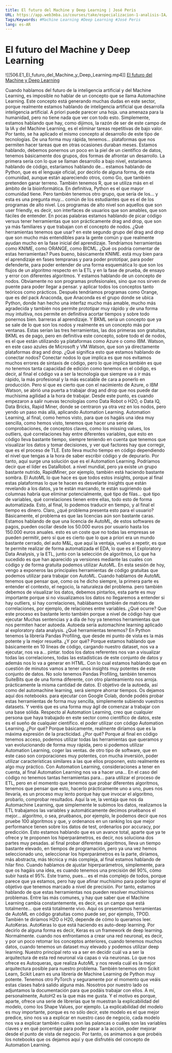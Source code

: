 ```yaml
---
title: El futuro del Machine y Deep Learning | José Peris
URL: https://app.web3mba.io/courses/take/especializacion-1-analisis-IA/lessons/41866177-u7-el-futuro-del-machine-y-deep-learning-jose-peris
Tags/Keywords: #Machine Learning #Deep Learning #José Peris
lang: es-AR
---
```

# El futuro del Machine y Deep Learning
![[506.E1_El_futuro_del_Machine_y_Deep_Learning.mp4]]
[El futuro del Machine y Deep Learning](https://app.web3mba.io/courses/take/especializacion-1-analisis-IA/lessons/41866177-u7-el-futuro-del-machine-y-deep-learning-jose-peris)

Cuando hablamos del futuro de la inteligencia artificial y del Machine Learning, es imposible no hablar de un concepto que se llama Automachine Learning. Este concepto está generando muchas dudas en este sector, porque realmente estamos hablando de inteligencia artificial que desarrolla inteligencia artificial. A priori puede parecer una hoja. una amenaza para la humanidad, pero no tiene nada que ver con todo esto. Simplemente, estamos hablando que hay, como dijimos, la razón de ser de este campo de la IA y del Machine Learning, es el eliminar tareas repetitivas de bajo valor. Por tanto, se ha aplicado el mismo concepto al desarrollo de este tipo de tecnologías. De una forma muy rápida, tenemos... plataformas que nos permiten hacer tareas que en otras ocasiones duraban meses. Estamos hablando, debemos ponernos un poco en la piel de un científico de datos, tenemos básicamente dos grupos, dos formas de afrontar un desarrollo. La primera sería con lo que se llaman desarrollo a bajo nivel, estaríamos hablando de código, estaríamos hablando de... estamos hablando de Python, que es el lenguaje oficial, por decirlo de alguna forma, de esta comunidad, aunque están apareciendo otros, como Go, que también pretenden ganar terreno. También tenemos R, que se utiliza más en el ámbito de la bioinformática. En definitiva, Python es el que mayor comunidad tiene. Pero también tenemos otro grupo, que sería de los... y esta es una pregunta muy... común de los estudiantes que es el de los programas de alto nivel. Los programas de alto nivel son aquellos que son user friendly, es decir, son interfaces de usuarios que son amables, que son fáciles de entender. En pocas palabras estamos hablando de picar código versus tener herramientas que son prácticamente drag and drop, que son ya más familiares y que trabajan con el concepto de nodos. ¿Qué herramientas tenemos que usar? en este segundo grupo del drag and drop que son mucho más entendibles para la gente común y que realmente ayudan mucho en la fase inicial del aprendizaje. Tendríamos herramientas como KNIME, como ORANGE, como BICML. ¿Qué os podría comentar de estas herramientas? Pues bueno, básicamente KNIME. está muy bien para el aprendizaje en fases tempranas y para poder prototipar, para poder defenderte, para poder entender de una forma esquemática lo que son los flujos de un algoritmo respecto en la ETL y en la fase de prueba, de ensayo y error con diferentes algoritmos. Y estamos hablando de un concepto de nodos. Obviamente no son programas profesionales, sino que nos sirven de puente para poder llegar a pensar. y aplicar todos los conceptos tanto teóricos como prácticos. Después tendríamos programas como Orange, que es del pack Anaconda, que Anaconda es el grupo donde se ubica Python, donde han hecho una interfaz mucho más amable, mucho más agradecida y también nos permite prototipar muy rápido y de una forma muy intuitiva, nos permite en definitiva acortar tiempos y sobre todo ponernos bien. barreras al aprendizaje. Y BKML sería un concepto que ya se sale de lo que son los nodos y realmente es un concepto más por ventanas. Estas serían las tres herramientas, las dos primeras son gratuitas, BKML es de pago, pero en definitiva este concepto, sobre todo el de nodos, es el que están utilizando ya plataformas como Azure o como IBM. Watson, en este caso azules de Microsoft y VM Watson, que son ya directamente plataformas drag and drop. ¿Qué significa esto que estamos hablando de conectar nodos? Conectar nodos lo que implica es que nos evitamos muchos errores de sintaxis de código, pero lo que implica también es que no tenemos tanta capacidad de edición como tenemos en el código, es decir, al final el código va a ser la tecnología que siempre va a ir más rápido, la más profesional y la más escalable de cara a ponerlo en producción. Pero sí que es cierto que con el nacimiento de Azure, o IBM Watson, se abrió una puerta a trabajar drag and drop que nos puede dar muchísima agilidad a la hora de trabajar. Desde este punto, es cuando empezaron a salir nuevas tecnologías como Data Robot o H2O, o Data IQ, Data Bricks, Rapid Miner, donde se centraron ya otra vez en los nodos, pero yendo un paso más allá, aplicando Automation Learning. Automation Learning, al final, como hemos visto, para que os hagáis una idea muy sencilla, como hemos visto, tenemos que hacer una serie de comprobaciones, de conceptos claves, como los missing values, los outliers, qué correlaciones hay entre diferentes variables, que esto en código lleva bastante tiempo, siempre teniendo en cuenta que tenemos que visualizar los datos y tomar decisiones, y ver qué factores hay que corregir, que es el proceso de TLE. Esto lleva mucho tiempo en código dependiendo el nivel que tengas a la hora de saber escribir código y de depurarlo. Por tanto, aquí surge una solución que es el Automation Learning. Podríamos decir que el líder es DataRobot. a nivel mundial, pero ya existe un grupo bastante nutrido, RapidMiner, por ejemplo, también está haciendo bastante sombra. El AutoML lo que hace es que todos estos insights, porque al final estas plataformas lo que te hacen es desvelarte insights que están revelando a los datos, ya te están marcando, te están sugiriendo qué columnas habría que eliminar potencialmente, qué tipo de filas... qué tipo de variables, qué correlaciones tienen entre ellas, todo esto de forma automatizada. Esto, al final, lo podemos traducir en tiempo, y al final el tiempo es dinero. Claro, ¿qué problema presenta esto para el usuario? Básicamente, el problema es que las licencias aún son bastante caras. Estamos hablando de que una licencia de AutoML, de estos softwares de pagos, pueden oscilar desde los 50.000 euros por usuario hasta los 150.000 euros anuales. esto es un coste que no todas las empresas se pueden permitir, pero sí que es cierto que lo que a priori era un mundo bastante cerrado, del auto M&L, que aquí la ventaja, vuelvo a repetir, es que te permite realizar de forma automatizada el EDA, lo que es el Exploratory Data Analysis, y la ETL, junto con la selección de algoritmos, Lo que ha sucedido es que han aparecido ya versiones mediante las cuales con código y de forma gratuita podemos utilizar AutoML. En esta sesión de hoy, vengo a exponeros las principales herramientas de código gratuitas que podemos utilizar para trabajar con AutoML. Cuando hablamos de AutoML tenemos que pensar que, como os he dicho siempre, la primera parte es entender el contexto, el negocio, la naturaleza del problema. pero también debemos de visualizar los datos, debemos pintarlos, esta parte es muy importante porque si no visualizamos los datos no llegaremos a entender si hay outliers, si hay correlaciones, hablábamos también de matrices de correlaciones, por ejemplo, de relaciones entre variables. ¿Qué ocurre? Que este proceso es bastante lento también porque a nivel de código hay que ejecutar Muchas sentencias y a día de hoy ya tenemos herramientas que nos permiten hacer autoeda. Autoeda sería automachine learning aplicado al exploratory data analysis. ¿Qué herramientas tenemos? En Python tenemos la librería Pandas Profiling, que desde mi punto de vista es la más potente y la mejor resuelta. ¿Y por qué? Porque estamos hablando que básicamente en 10 líneas de código, cargando nuestro dataset, nos va a ejecutar, nos va a... pintar. todos los datos referentes nos van a visualizar todas las correlaciones, todas las estadísticas de este conjunto de datos y además nos lo va a generar en HTML. Con lo cual estamos hablando que en cuestión de minutos vamos a tener unos insights muy potentes de este conjunto de datos. No solo tenemos Pandas Profiling, también tenemos SuiteBits que de una forma diferente, con otro planteamiento nos arroja. prácticamente la misma cantidad de datos. El objetivo de la autoeda, así como del automachine learning, será siempre ahorrar tiempos. Os dejamos aquí dos notebooks. para ejecutar con Google Colab, donde podéis probar estas herramientas de forma muy sencilla, simplemente subiendo vuestros datasets. Y veréis que es una forma muy ágil de comenzar a trabajar con una base sólida. Respecto al Automation Learning, creo que cualquier persona que haya trabajado en este sector como científico de datos, este es el sueño de cualquier científico. el poder utilizar con código Automation Learning. ¿Por qué? Porque básicamente, realmente diríamos que es la máxima expresión de la practicidad. ¿Por qué? Porque al final en código tenemos acceso, podemos utilizar todas las herramientas que queramos y van evolucionando de forma muy rápida, pero si podemos utilizar Automation Learning, coger las ventas. de otro tipo de software, que en este caso son corporaciones muy potentes, con mucha inversión, poder utilizar características similares a las que ellos proponen, esto realmente es algo muy práctico. Con Automation Learning, consideraciones a tener en cuenta, al final Automation Learning nos va a hacer una... En el caso del código no tenemos tantas herramientas para... para utilizar el proceso de ETL, pero en el momento que tenemos que probar diferentes algoritmos, tenemos que pensar que esto, hacerlo prácticamente uno a uno, pues nos llevaría, es un proceso muy lento porque hay que invocar el algoritmo, probarlo, comprobar resultados. Aquí la ve, la ventaja que nos da Automachine Learning, que simplemente le subimos los datos, realizamos la ETL trabajamos las variables y automáticamente decimos pruébanos el mejor... algoritmo, o sea, pruébanos, por ejemplo, le podemos decir que nos pruebe 100 algoritmos y que, y ordenanos en un ranking los que mejor performance tienen sobre los datos de test, ordenarlos por accuracy, por predicción. Esto estamos hablando que es un avance total, aparte que ya te ofrece y te proponen los hiperparámetros, es decir, nos soluciona dos partes muy pesadas. al final probar diferentes algoritmos, lleva un tiempo bastante elevado, en tiempos de programación, pero ya una vez hemos seleccionado uno, seleccionar los hiperparámetros es la parte, diríamos, más abstracta, más técnica y más compleja, al final estamos hablando de hilar fino. Cuando hablamos de ajustar hiperparámetros, simplemente, para que os hagáis una idea, es cuando tenemos una precisión del 90%, cómo subir hasta el 95%. Este tramo, pues... es el más complejo de todos, porque parece que ya estamos, pero hay que afinar muchísimo para poder lograr el objetivo que tenemos marcado a nivel de precisión. Por tanto, estamos hablando de que estas herramientas nos pueden resolver muchísimos problemas. Entre las más comunes, y hay que saber que el Machine Learning cambia constantemente, es decir, es un campo que está totalmente... que está totalmente vivo. Aquí os presentamos herramientas de AutoML en código gratuitas como puede ser, por ejemplo, TPOD. También te diríamos H2O o H20, depende de cómo lo queramos leer. AutoKeras. AutoKeras lo que está haciendo es auto-deep learning. Por decirlo de alguna forma es decir, Keras es un framework de deep learning. Normalmente. cuando nos enfrontamos a crear una red neuronal, es decir, y por un poco retomar los conceptos anteriores, cuando tenemos muchos datos, cuando tenemos un dataset muy elevado y podemos utilizar deep learning. Nuestro principal reto va a ser en decidir cuál va a ser la arquitectura de esta red neuronal vía capas o vía neuronas. Lo que nos ofrece es Autoqueras, que realiza AutoML y nos revela cuál es la mejor arquitectura posible para nuestro problema. También tenemos otro Scikit Learn, Scikit Learn es una librería de Machine Learning de Python muy potente. Tenemos otro PyTorch y seguramente por el momento que veáis estas clases habrá salido alguna más. Nosotros por nuestro lado os adjuntamos la documentación para que podáis trabajar con ellos. A mí, personalmente, AutoH2 es la que más me gusta. Y el motivo es porque, aparte, ofrece una serie de librerías que te muestran la explicabilidad del modelo, como los Shape Values, por ejemplo. La explicabilidad del modelo es muy importante, porque es no sólo decir, este modelo es el que mejor predice, sino nos va a explicar en nuestro caso de negocio, cada modelo nos va a explicar también cuáles son las palancas o cuáles son las variables claves y en qué porcentaje para poder pasar a la acción, poder mejorar desde el punto de vista de negocio. Por tanto, os animamos a que probéis los notebooks que os dejamos aquí y que disfrutéis del concepto de Automation Learning.